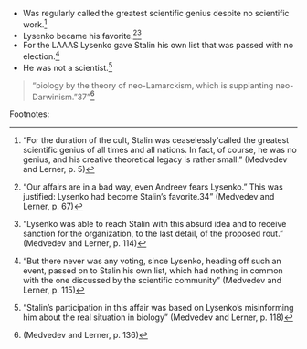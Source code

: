  - Was regularly called the greatest scientific genius despite no scientific work.[^1]
 - Lysenko became his favorite.[^2][^3]
 - For the LAAAS Lysenko gave Stalin his own list that was passed with no election.[^4]
 - He was not a scientist.[^5]
 > “biology by the theory of neo-Lamarckism, which is supplanting neo-Darwinism.”37”[^6]  


Footnotes:

[^1]:“For the duration of the cult, Stalin was ceaselessly'called  the greatest scientific genius of all times and all nations. In  fact, of course, he was no genius, and his creative theoretical  legacy is rather small.”  (Medvedev and Lerner, p. 5)

[^2]:“Our affairs are in a bad way, even Andreev fears Lysenko.”  This was justified: Lysenko had become Stalin’s favorite.34”  (Medvedev and Lerner, p. 67)

[^3]:“Lysenko was able to reach Stalin with this absurd  idea and to receive sanction for the organization, to the last  detail, of the proposed rout.”  (Medvedev and Lerner, p. 114)

[^4]:“But there never was any voting, since Lysenko, heading off  such an event, passed on to Stalin his own list, which had  nothing in common with the one discussed by the scientific  community”  (Medvedev and Lerner, p. 115)

[^5]:“Stalin’s participation in this affair was based on Lysenko’s  misinforming him about the real situation in biology” (Medvedev and Lerner, p. 118)

[^6]:(Medvedev and Lerner, p. 136)